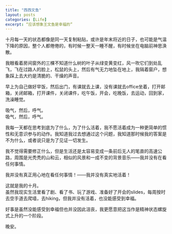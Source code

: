 ```yaml
---
title: "西西文鱼"
layout: posts
categories: [Life]
excerpt: “应该想象王文鱼是幸福的”
---
```


十月每一天的状态都像是同一天复制粘贴，或许是年末将近的日子，也可能是气温下降的原因，整个人都倦倦的，有时候一整天一睡不醒，有时候坐在电脑前神思涣散。  
  
我眼看着房间窗外的三棵不知道什么树的叶子从绿变黄变红，风一吹它们到处乱飞，飞在过路人的脸上，松鼠的头上，然后有气无力地坠在地上，我隔着窗户，想象踩上去大约是清脆的、干燥的声音。  
  
早上为自己做好早饭，然后出门，有课就去上课，没有课就去office坐着，打开邮箱，关闭邮箱，打开课件，关闭课件，吃午饭，开会，吃晚饭，去运动，回到家，洗澡睡觉。  
  
吸气，然后，呼气。  
吸气，然后，呼气。  
  
我每一天都在思考到底为了什么，为了什么活着，我不愿活着成为一种更简单的惯性和无意识参与的动作。我知道我过去想通过这个问题，我知道那时候我的答案是不为什么，或者说只是为了见证一切发生。  
  
我不觉得需要修正什么，但是生活还是太容易变成一条前后无人的笔直的高速公路，周围是光秃秃的山和云，相似的风景和一成不变的背景音乐——我并没有在看任何事情。  
  
我并没有真正用心地在看任何事情！——我并没有真实地活着！  
  
这就是我的十月。  
虽然我现实生活里看了剧、看了书、玩了游戏、准备好了开会的slides，每周按时去空手道去爬墙，去hiking，但我并没有活着，也没能感受到幸福。  
  
好事是虽然没能感受到幸福但也并没因此沮丧，我更愿意把这当作是精神状态螺旋式上升的一个阶段。  
  
晚安。  